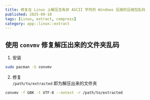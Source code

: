 ```yaml
---
title: 修复在 Linux 上解压含有非 ASCII 字符的 Windows 压缩的压缩包乱码
published: 2025-09-10
tags: [Linux, extract, compress]
category: app::linux::extract
---
```



## 使用 `convmv` 修复解压出来的文件夹乱码
1. 安装
```sh
sudo pacman -S convmv
```

2. 修复 \
`/path/to/extracted` 即为解压出来的文件夹
```sh
convmv -f GBK -t UTF-8 --notest -r /path/to/extracted
```
